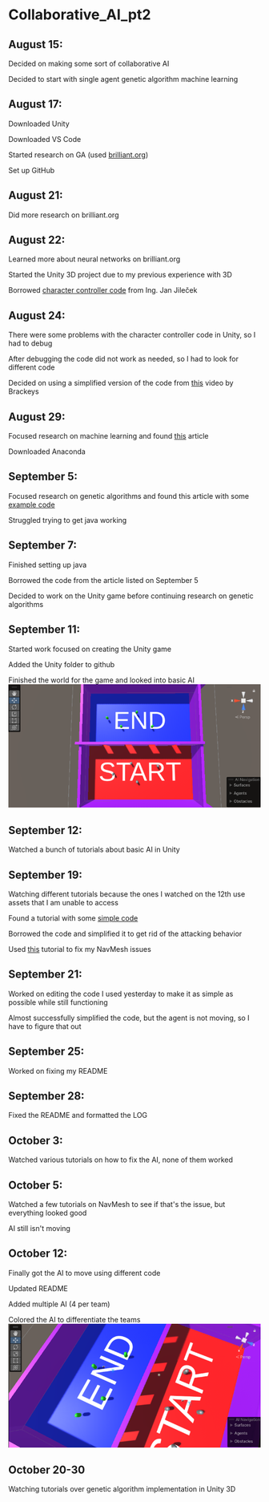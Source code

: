 # Collaborative_AI_pt2

## August 15:
Decided on making some sort of collaborative AI

Decided to start with single agent genetic algorithm machine learning

## August 17:
Downloaded Unity

Downloaded VS Code

Started research on GA (used [brilliant.org](https://brilliant.org/courses/intro-neural-networks/introduction-65/))

Set up GitHub

## August 21: 
Did more research on brilliant.org

## August 22:
Learned more about neural networks on brilliant.org

Started the Unity 3D project due to my previous experience with 3D

Borrowed [character controller code](https://itnext.io/how-to-write-a-simple-3d-character-controller-in-unity-1a07b954a4ca) from Ing. Jan Jileček

## August 24: 
There were some problems with the character controller code in Unity, so I had to debug

After debugging the code did not work as needed, so I had to look for different code

Decided on using a simplified version of the code from [this](https://www.youtube.com/watch?v=4HpC--2iowE) video by Brackeys 

## August 29:
Focused research on machine learning and found [this](https://machinelearningmastery.com/machine-learning-in-python-step-by-step/) article

Downloaded Anaconda

## September 5:
Focused research on genetic algorithms and found this article with some [example code](https://towardsdatascience.com/introduction-to-genetic-algorithms-including-example-code-e396e98d8bf3)

Struggled trying to get java working

## September 7:
Finished setting up java

Borrowed the code from the article listed on September 5 

Decided to work on the Unity game before continuing research on genetic algorithms

## September 11:
Started work focused on creating the Unity game

Added the Unity folder to github

Finished the world for the game and looked into basic AI
![Image of the Unity World](https://github.com/DakotaRo/Collaborative_AI_attempt2/blob/main/images/Unity%20World%20Overview.png)

## September 12:
Watched a bunch of tutorials about basic AI in Unity

## September 19:
Watching different tutorials because the ones I watched on the 12th use assets that I am unable to access

Found a tutorial with some [simple code](https://www.youtube.com/watch?v=UjkSFoLxesw)

Borrowed the code and simplified it to get rid of the attacking behavior

Used [this](https://www.youtube.com/watch?v=mJu-zdZ9dyE) tutorial to fix my NavMesh issues

## September 21:
Worked on editing the code I used yesterday to make it as simple as possible while still functioning

Almost successfully simplified the code, but the agent is not moving, so I have to figure that out

## September 25:
Worked on fixing my README

## September 28:
Fixed the README and formatted the LOG

## October 3:
Watched various tutorials on how to fix the AI, none of them worked

## October 5:
Watched a few tutorials on NavMesh to see if that's the issue, but everything looked good

AI still isn't moving

## October 12:
Finally got the AI to move using different code

Updated README

Added multiple AI (4 per team)

Colored the AI to differentiate the teams
![Colored AI Image](https://github.com/DakotaRo/Collaborative_AI_attempt2/blob/main/images/Colored%20AI%20Image.png)

## October 20-30
Watching tutorials over genetic algorithm implementation in Unity 3D